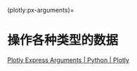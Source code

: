 (plotly:px-arguments)=
# 操作各种类型的数据

[Plotly Express Arguments | Python | Plotly](https://plotly.com/python/px-arguments/)